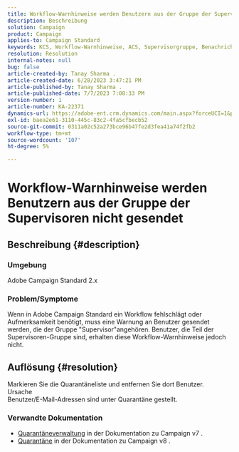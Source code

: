 ```yaml
---
title: Workflow-Warnhinweise werden Benutzern aus der Gruppe der Supervisoren nicht gesendet
description: Beschreibung
solution: Campaign
product: Campaign
applies-to: Campaign Standard
keywords: KCS, Workflow-Warnhinweise, ACS, Supervisorgruppe, Benachrichtigung
resolution: Resolution
internal-notes: null
bug: false
article-created-by: Tanay Sharma .
article-created-date: 6/28/2023 3:47:21 PM
article-published-by: Tanay Sharma .
article-published-date: 7/7/2023 7:08:33 PM
version-number: 1
article-number: KA-22371
dynamics-url: https://adobe-ent.crm.dynamics.com/main.aspx?forceUCI=1&pagetype=entityrecord&etn=knowledgearticle&id=dc9c8e0b-cb15-ee11-8f6e-6045bd006295
exl-id: baea2e61-3110-445c-83c2-4fa5cfbecb52
source-git-commit: 0311a02c52a273bce96b47fe2d3fea41a74f2fb2
workflow-type: tm+mt
source-wordcount: '107'
ht-degree: 5%

---
```


# Workflow-Warnhinweise werden Benutzern aus der Gruppe der Supervisoren nicht gesendet

## Beschreibung {#description}


### Umgebung

Adobe Campaign Standard 2.x

### Problem/Symptome

Wenn in Adobe Campaign Standard ein Workflow fehlschlägt oder Aufmerksamkeit benötigt, muss eine Warnung an Benutzer gesendet werden, die der Gruppe &quot;Supervisor&quot;angehören. Benutzer, die Teil der Supervisoren-Gruppe sind, erhalten diese Workflow-Warnhinweise jedoch nicht.


## Auflösung {#resolution}


Markieren Sie die Quarantäneliste und entfernen Sie dort Benutzer.
<br>Ursache<br>
Benutzer/E-Mail-Adressen sind unter Quarantäne gestellt.

### Verwandte Dokumentation

- [Quarantäneverwaltung](https://experienceleague.adobe.com/docs/campaign-classic/using/sending-messages/monitoring-deliveries/understanding-quarantine-management.html) in der Dokumentation zu Campaign v7 .
- [Quarantäne](https://experienceleague.adobe.com/docs/campaign/campaign-v8/campaigns/send/failures/quarantines.html) in der Dokumentation zu Campaign v8 .
